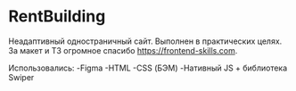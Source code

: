 # RentBuilding

Неадаптивный одностраничный сайт. Выполнен в практических целях. За макет и ТЗ огромное спасибо https://frontend-skills.com.

Использовались:
-Figma
-HTML
-CSS (БЭМ)
-Нативный JS + библиотека Swiper
